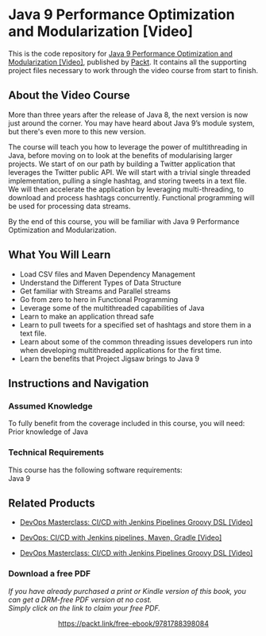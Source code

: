 # Java 9 Performance Optimization and Modularization [Video]
This is the code repository for [Java 9 Performance Optimization and Modularization [Video]](https://www.packtpub.com/application-development/java-9-performance-optimization-and-modularization-video?utm_source=github&utm_medium=repository&utm_campaign=9781788398084), published by [Packt](https://www.packtpub.com/?utm_source=github). It contains all the supporting project files necessary to work through the video course from start to finish.
## About the Video Course
More than three years after the release of Java 8, the next version is now just around the corner. You may have heard about Java 9’s module system, but there's even more to this new version.

The course will teach you how to leverage the power of multithreading in Java, before moving on to look at the benefits of modularising larger projects. We start of on our path by building a Twitter application that leverages the Twitter public API. We will start with a trivial single threaded implementation, pulling a single hashtag, and storing tweets in a text file. We will then accelerate the application by leveraging multi-threading, to download and process hashtags concurrently. Functional programming will be used for processing data streams.

By the end of this course, you will be familiar with Java 9 Performance Optimization and Modularization.

<H2>What You Will Learn</H2>
<DIV class=book-info-will-learn-text>
<UL>
<LI>Load CSV files and Maven Dependency Management 
<LI>Understand the Different Types of Data Structure 
<LI>Get familiar with Streams and Parallel streams 
<LI>Go from zero to hero in Functional Programming 
<LI>Leverage some of the multithreaded capabilities of Java 
<LI>Learn to make an application thread safe 
<LI>Learn to pull tweets for a specified set of hashtags and store them in a text file. 
<LI>Learn about some of the common threading issues developers run into when developing multithreaded applications for the first time. 
<LI>Learn the benefits that Project Jigsaw brings to Java 9 </LI></UL></DIV>

## Instructions and Navigation
### Assumed Knowledge
To fully benefit from the coverage included in this course, you will need:<br/>
Prior knowledge of Java
### Technical Requirements
This course has the following software requirements:<br/>
Java 9

## Related Products
* [DevOps Masterclass: CI/CD with Jenkins Pipelines Groovy DSL [Video]](https://www.packtpub.com/virtualization-and-cloud/devops-masterclass-cicd-jenkins-pipelines-groovy-dsl-video?utm_source=github&utm_medium=repository&utm_campaign=9781789953626)

* [DevOps: CI/CD with Jenkins pipelines, Maven, Gradle [Video]](https://www.packtpub.com/networking-and-servers/devops-cicd-jenkins-pipelines-maven-gradle-video?utm_source=github&utm_medium=repository&utm_campaign=9781788997997)

* [DevOps Masterclass: CI/CD with Jenkins Pipelines Groovy DSL [Video]](https://www.packtpub.com/virtualization-and-cloud/devops-masterclass-cicd-jenkins-pipelines-groovy-dsl-video?utm_source=github&utm_medium=repository&utm_campaign=9781789953626)

### Download a free PDF

 <i>If you have already purchased a print or Kindle version of this book, you can get a DRM-free PDF version at no cost.<br>Simply click on the link to claim your free PDF.</i>
<p align="center"> <a href="https://packt.link/free-ebook/9781788398084">https://packt.link/free-ebook/9781788398084 </a> </p>